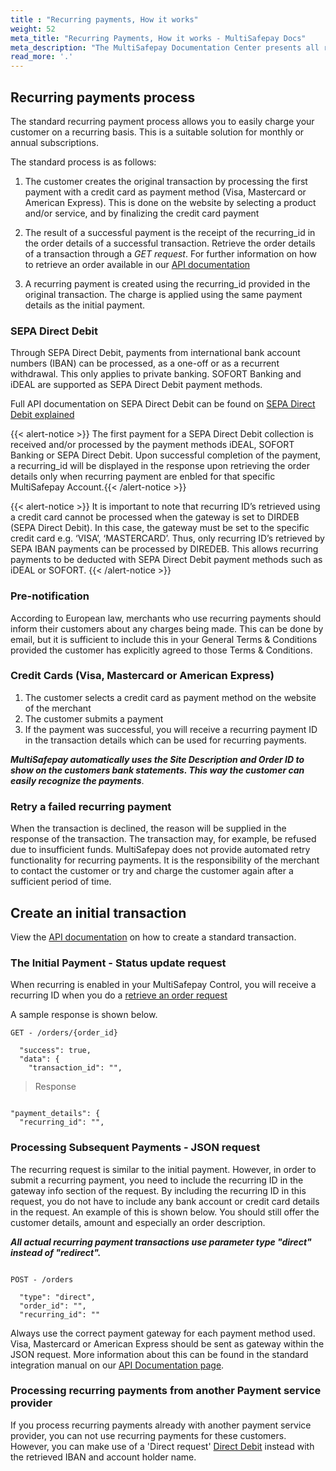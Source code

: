 ```yaml
---
title : "Recurring payments, How it works"
weight: 52
meta_title: "Recurring Payments, How it works - MultiSafepay Docs"
meta_description: "The MultiSafepay Documentation Center presents all relevant information about our Plugins and API. You can also find support pages for payment methods, tools and general questions as well as the contact details of our Support and Integration Teams."
read_more: '.'
---
```

## Recurring payments process
The standard recurring payment process allows you to easily charge your customer on a recurring basis. This is a suitable solution for monthly or annual subscriptions.

The standard process is as follows:

1. The customer creates the original transaction by processing the first payment with a credit card as payment method (Visa, Mastercard or American Express). This is done on the website by selecting a product and/or service, and by finalizing the credit card payment

2. The result of a successful payment is the receipt of the recurring_id in the order details of a successful transaction. Retrieve the order details of a transaction through a _GET request_. For further information on how to retrieve an order available in our [API documentation](/api/#retrieve-an-order)

3. A recurring payment is created using the recurring_id provided in the original transaction. The charge is applied using the same payment details as the initial payment.

### SEPA Direct Debit
Through SEPA Direct Debit, payments from international bank account numbers (IBAN) can be processed, as a one-off or as a recurrent withdrawal. This only applies to private banking. SOFORT Banking and iDEAL are supported as SEPA Direct Debit payment methods.

Full API documentation on SEPA Direct Debit can be found on [SEPA Direct Debit explained](/payment-methods/banks/sepa-direct-debit)

{{< alert-notice >}}  The first payment for a SEPA Direct Debit collection is received and/or processed by the payment methods iDEAL, SOFORT Banking or SEPA Direct Debit. Upon successful completion of the payment, a recurring_id will be displayed in the response upon retrieving the order details only when recurring payment are enbled for that specific MultiSafepay Account.{{< /alert-notice >}} 

{{< alert-notice >}} It is important to note that recurring ID’s retrieved using a credit card cannot be processed when the gateway is set to DIRDEB (SEPA Direct Debit). In this case, the gateway must be set to the specific credit card e.g. ‘VISA’, ‘MASTERCARD’. Thus, only recurring ID’s retrieved by SEPA IBAN payments can be processed by DIREDEB. This allows recurring payments to be deducted with SEPA Direct Debit payment methods such as iDEAL or SOFORT. {{< /alert-notice >}} 

### Pre-notification
According to European law, merchants who use recurring payments should inform their customers about any charges being made. This can be done by email, but it is sufficient to include this in your General Terms & Conditions provided the customer has explicitly agreed to those Terms & Conditions.

### Credit Cards (Visa, Mastercard or American Express)
1. The customer selects a credit card as payment method on the website of the merchant
2. The customer submits a payment
3. If the payment was successful, you will receive a recurring payment ID in the transaction details which can be used for recurring payments.

_**MultiSafepay automatically uses the Site Description and Order ID to show on the customers bank statements. This way the customer can easily recognize the payments**_.

### Retry a failed recurring payment
When the transaction is declined, the reason will be supplied in the response of the transaction. The transaction may, for example, be refused due to insufficient funds. MultiSafepay does not provide automated retry functionality for recurring payments. It is the responsibility of the merchant to contact the customer or try and charge the customer again after a sufficient period of time.


## Create an initial transaction
View the [API documentation](/api) on how to create a standard transaction.

###  The Initial Payment - Status update request
When recurring is enabled in your MultiSafepay Control, you will receive a recurring ID when you do a [retrieve an order request](/api/#retrieve-an-order) 

A sample response is shown below.

```shell 
GET - /orders/{order_id}

  "success": true,
  "data": {
    "transaction_id": "",

```

> Response 

```shell 

"payment_details": {
  "recurring_id": "",

```

### Processing Subsequent Payments - JSON request
The recurring request is similar to the initial payment. However, in order to submit a recurring payment, you need to include the recurring ID in the gateway info section of the request. By including the recurring ID in this request, you do not have to include any bank account or credit card details in the request. An example of this is shown below. You should still offer the customer details, amount and especially an order description.

_**All actual recurring payment transactions use parameter type "direct" instead of "redirect".**_

```shell 

POST - /orders

  "type": "direct", 
  "order_id": "", 
  "recurring_id": "" 

```

Always use the correct payment gateway for each payment method used. Visa, Mastercard or American Express should be sent as gateway within the JSON request. More information about this can be found in the standard integration manual on our [API Documentation page](/api/#recurring-payment).

### Processing recurring payments from another Payment service provider

If you process recurring payments already with another payment service provider, you can not use recurring payments for these customers. However, you can make use of a 'Direct request' [Direct Debit](https://docs.multisafepay.com/api/#direct-sepa-direct-debit) instead with the retrieved IBAN and account holder name.



